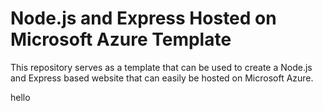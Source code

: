 # Node.js and Express Hosted on Microsoft Azure Template
This repository serves as a template that can be used to create a Node.js and Express based website that can easily
be hosted on Microsoft Azure.

hello